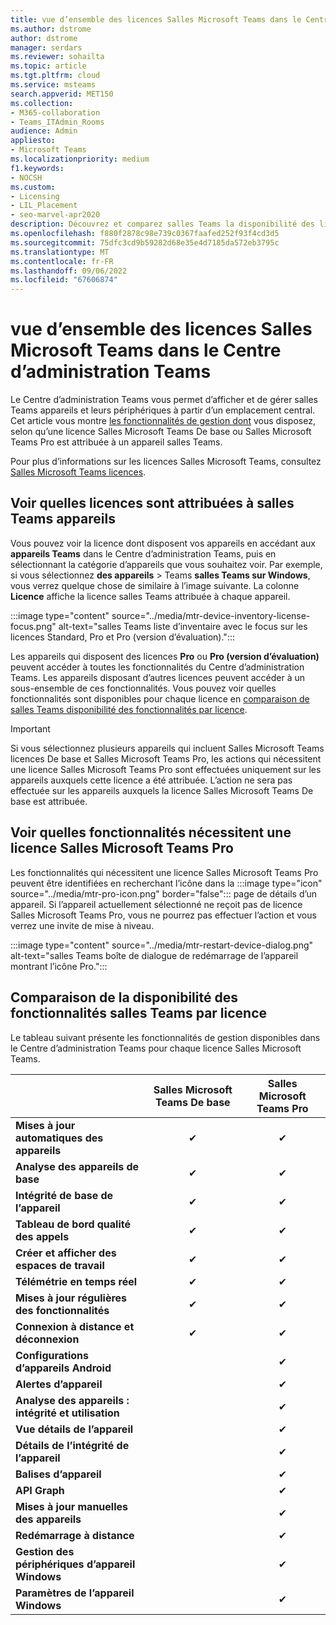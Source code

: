 ```yaml
---
title: vue d’ensemble des licences Salles Microsoft Teams dans le Centre d’administration Teams
ms.author: dstrome
author: dstrome
manager: serdars
ms.reviewer: sohailta
ms.topic: article
ms.tgt.pltfrm: cloud
ms.service: msteams
search.appverid: MET150
ms.collection:
- M365-collaboration
- Teams_ITAdmin_Rooms
audience: Admin
appliesto:
- Microsoft Teams
ms.localizationpriority: medium
f1.keywords:
- NOCSH
ms.custom:
- Licensing
- LIL_Placement
- seo-marvel-apr2020
description: Découvrez et comparez salles Teams la disponibilité des licences et des fonctionnalités dans le Centre d’administration Teams.
ms.openlocfilehash: f880f2878c98e739c0367faafed252f93f4cd3d5
ms.sourcegitcommit: 75dfc3cd9b59282d68e35e4d7185da572eb3795c
ms.translationtype: MT
ms.contentlocale: fr-FR
ms.lasthandoff: 09/06/2022
ms.locfileid: "67606874"
---
```

# <a name="microsoft-teams-rooms-license-overview-in-teams-admin-center"></a>vue d’ensemble des licences Salles Microsoft Teams dans le Centre d’administration Teams

Le Centre d’administration Teams vous permet d’afficher et de gérer salles Teams appareils et leurs périphériques à partir d’un emplacement central. Cet article vous montre [les fonctionnalités de gestion dont](#comparison-of-teams-rooms-feature-availability-by-license) vous disposez, selon qu’une licence Salles Microsoft Teams De base ou Salles Microsoft Teams Pro est attribuée à un appareil salles Teams.

Pour plus d’informations sur les licences Salles Microsoft Teams, consultez [Salles Microsoft Teams licences](rooms-licensing.md).

## <a name="see-which-licenses-are-assigned-to-teams-rooms-devices"></a>Voir quelles licences sont attribuées à salles Teams appareils

Vous pouvez voir la licence dont disposent vos appareils en accédant aux **appareils Teams** dans le Centre d’administration Teams, puis en sélectionnant la catégorie d’appareils que vous souhaitez voir. Par exemple, si vous sélectionnez **des appareils** >  Teams **salles Teams sur Windows**, vous verrez quelque chose de similaire à l’image suivante. La colonne **Licence** affiche la licence salles Teams attribuée à chaque appareil.

:::image type="content" source="../media/mtr-device-inventory-license-focus.png" alt-text="salles Teams liste d’inventaire avec le focus sur les licences Standard, Pro et Pro (version d’évaluation).":::

Les appareils qui disposent des licences **Pro** ou **Pro (version d’évaluation)** peuvent accéder à toutes les fonctionnalités du Centre d’administration Teams. Les appareils disposant d’autres licences peuvent accéder à un sous-ensemble de ces fonctionnalités. Vous pouvez voir quelles fonctionnalités sont disponibles pour chaque licence en [comparaison de salles Teams disponibilité des fonctionnalités par licence](#comparison-of-teams-rooms-feature-availability-by-license).

> [!IMPORTANT]
> Si vous sélectionnez plusieurs appareils qui incluent Salles Microsoft Teams licences De base et Salles Microsoft Teams Pro, les actions qui nécessitent une licence Salles Microsoft Teams Pro sont effectuées uniquement sur les appareils auxquels cette licence a été attribuée. L’action ne sera pas effectuée sur les appareils auxquels la licence Salles Microsoft Teams De base est attribuée.

## <a name="see-which-features-require-a-microsoft-teams-rooms-pro-license"></a>Voir quelles fonctionnalités nécessitent une licence Salles Microsoft Teams Pro

Les fonctionnalités qui nécessitent une licence Salles Microsoft Teams Pro peuvent être identifiées en recherchant l’icône dans la :::image type="icon" source="../media/mtr-pro-icon.png" border="false"::: page de détails d’un appareil. Si l’appareil actuellement sélectionné ne reçoit pas de licence Salles Microsoft Teams Pro, vous ne pourrez pas effectuer l’action et vous verrez une invite de mise à niveau.

:::image type="content" source="../media/mtr-restart-device-dialog.png" alt-text="salles Teams boîte de dialogue de redémarrage de l’appareil montrant l’icône Pro.":::

## <a name="comparison-of-teams-rooms-feature-availability-by-license"></a>Comparaison de la disponibilité des fonctionnalités salles Teams par licence

Le tableau suivant présente les fonctionnalités de gestion disponibles dans le Centre d’administration Teams pour chaque licence Salles Microsoft Teams.

|                                               | Salles Microsoft Teams De base | Salles Microsoft Teams Pro |
|:----------------------------------------------|:---------------------------:|:-------------------------:|
| **Mises à jour automatiques des appareils**                  | &#x2714;                    | &#x2714;                  |
| **Analyse des appareils de base**                    | &#x2714;                    | &#x2714;                  |
| **Intégrité de base de l’appareil**                       | &#x2714;                    | &#x2714;                  |
| **Tableau de bord qualité des appels**                    | &#x2714;                    | &#x2714;                  |
| **Créer et afficher des espaces de travail**                | &#x2714;                    | &#x2714;                  |
| **Télémétrie en temps réel**                       | &#x2714;                    | &#x2714;                  |
| **Mises à jour régulières des fonctionnalités**                   | &#x2714;                    | &#x2714;                  |
| **Connexion à distance et déconnexion**               | &#x2714;                    | &#x2714;                  |
| **Configurations d’appareils Android**             |                             | &#x2714;                  |
| **Alertes d’appareil**                             |                             | &#x2714;                  |
| **Analyse des appareils : intégrité et utilisation** |                             | &#x2714;                  |
| **Vue détails de l’appareil**                        |                             | &#x2714;                  |
| **Détails de l’intégrité de l’appareil**                     |                             | &#x2714;                  |
| **Balises d’appareil**                               |                             | &#x2714;                  |
| **API Graph**                                |                             | &#x2714;                  |
| **Mises à jour manuelles des appareils**                     |                             | &#x2714;                  |
| **Redémarrage à distance**                            |                             | &#x2714;                  |
| **Gestion des périphériques d’appareil Windows**     |                             | &#x2714;                  |
| **Paramètres de l’appareil Windows**                   |                             | &#x2714;                  |
